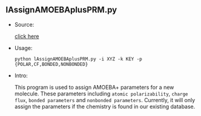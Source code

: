 ## lAssignAMOEBAplusPRM.py

* Source:

 	[click here](https://github.com/leucinw/ComputTools/tree/master/src/lAssignAMOEBAplusPRM.py)

* Usage:

	```shell
	python lAssignAMOEBAplusPRM.py -i XYZ -k KEY -p {POLAR,CF,BONDED,NONBONDED}
	```

* Intro:
	
	This program is used to assign AMOEBA+ parameters for a new molecule. These parameters including `atomic polarizability`, `charge flux`, `bonded parameters` and `nonbonded parameters`. Currently, it will only assign the parameters if the chemistry is found in our existing database.
